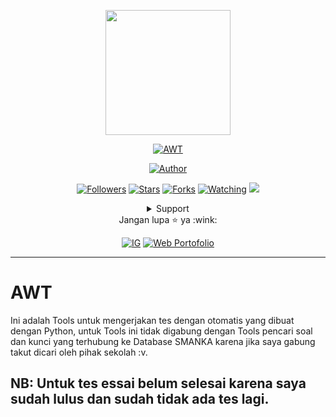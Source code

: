 <p align="center">
<img src="https://nidev.me/fesco/assets/images/logo.png" width="200"/>
</p>
<p align="center">
<a href="#"><img title="AWT" src="https://img.shields.io/badge/AWT-blueviolet?style=for-the-badge"></a>
</p>
<p align="center">
<a href="https://github.com/nizariyf"><img title="Author" src="https://img.shields.io/badge/AUTHOR-NIZAR-orange.svg?style=for-the-badge&logo=github"></a>
</p>
<p align="center">
<a href="https://github.com/nizariyf/followers"><img title="Followers" src="https://img.shields.io/github/followers/nizariyf?color=blue&style=flat-square"></a>
<a href="https://github.com/nizariyf/AWT/stargazers/"><img title="Stars" src="https://img.shields.io/github/stars/nizariyf/AWT?color=red&style=flat-square"></a>
<a href="https://github.com/nizariyf/AWT/network/members"><img title="Forks" src="https://img.shields.io/github/forks/nizariyf/AWT?color=red&style=flat-square"></a>
<a href="https://github.com/nizariyf/AWT/watchers"><img title="Watching" src="https://img.shields.io/github/watchers/nizariyf/AWT?label=Watchers&color=blue&style=flat-square"></a>
<a href="https://hits.seeyoufarm.com"><img src="https://hits.seeyoufarm.com/api/count/incr/badge.svg?url=https%3A%2F%2Fgithub.com%2Fnizariyf%2FAWT&count_bg=%2379C83D&title_bg=%23555555&icon=probot.svg&icon_color=%2300FF6D&title=hits&edge_flat=false"/></a>
</p>
<div align="center">
 <details>
  <summary>Support</summary>
  <p align="center">
   <a href="https://trakteer.id/nizariyf" target="_blank"><img title="Trakteer" src="https://img.shields.io/badge/Trakteer-red?style=for-the-badge"></a>
   <a href="https://paypal.me/niyf1" target="_blank"><img title="Paypal" src="https://img.shields.io/badge/Paypal-blue?style=for-the-badge"></a>
  </p>
 </details>
 Jangan lupa ⭐️ ya :wink:
 <p align="center">
  <a href="https://instagram.com/nizariyf_/" target="_blank"><img title="IG" src="https://img.shields.io/badge/Follow-Instagram-orange"></a>
  <a href="https://nizar.tech" target="_blank"><img title="Web Portofolio" src="https://img.shields.io/badge/Website-Portofolio-blueviolet"></a>
 </p>
</div>

---
# AWT
Ini adalah Tools untuk mengerjakan tes dengan otomatis yang dibuat dengan Python, untuk Tools ini tidak digabung dengan Tools pencari soal dan kunci yang terhubung ke Database SMANKA karena jika saya gabung takut dicari oleh pihak sekolah :v.

NB: Untuk tes essai belum selesai karena saya sudah lulus dan sudah tidak ada tes lagi.
---
   
